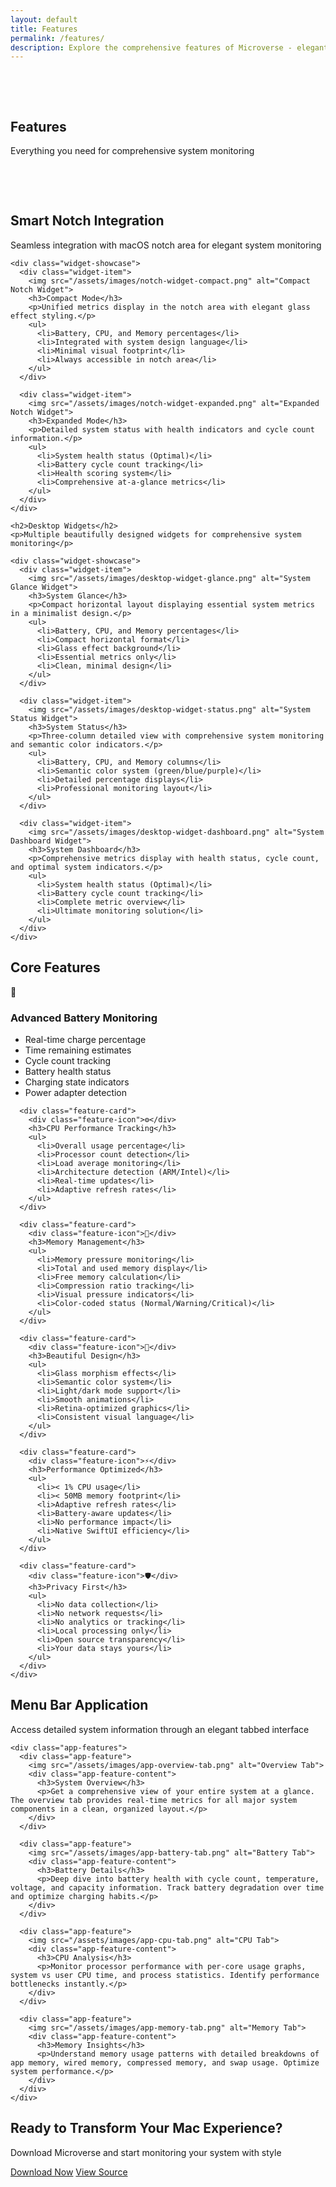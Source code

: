 ```yaml
---
layout: default
title: Features
permalink: /features/
description: Explore the comprehensive features of Microverse - elegant system monitoring for macOS
---
```


<section class="hero" style="padding: 3rem 0;">
  <div class="wrapper">
    <h1>Features</h1>
    <p class="subtitle">Everything you need for comprehensive system monitoring</p>
  </div>
</section>

<section class="features">
  <div class="wrapper">
    <h2>Smart Notch Integration</h2>
    <p>Seamless integration with macOS notch area for elegant system monitoring</p>
    
    <div class="widget-showcase">
      <div class="widget-item">
        <img src="/assets/images/notch-widget-compact.png" alt="Compact Notch Widget">
        <h3>Compact Mode</h3>
        <p>Unified metrics display in the notch area with elegant glass effect styling.</p>
        <ul>
          <li>Battery, CPU, and Memory percentages</li>
          <li>Integrated with system design language</li>
          <li>Minimal visual footprint</li>
          <li>Always accessible in notch area</li>
        </ul>
      </div>

      <div class="widget-item">
        <img src="/assets/images/notch-widget-expanded.png" alt="Expanded Notch Widget">
        <h3>Expanded Mode</h3>
        <p>Detailed system status with health indicators and cycle count information.</p>
        <ul>
          <li>System health status (Optimal)</li>
          <li>Battery cycle count tracking</li>
          <li>Health scoring system</li>
          <li>Comprehensive at-a-glance metrics</li>
        </ul>
      </div>
    </div>

    <h2>Desktop Widgets</h2>
    <p>Multiple beautifully designed widgets for comprehensive system monitoring</p>
    
    <div class="widget-showcase">
      <div class="widget-item">
        <img src="/assets/images/desktop-widget-glance.png" alt="System Glance Widget">
        <h3>System Glance</h3>
        <p>Compact horizontal layout displaying essential system metrics in a minimalist design.</p>
        <ul>
          <li>Battery, CPU, and Memory percentages</li>
          <li>Compact horizontal format</li>
          <li>Glass effect background</li>
          <li>Essential metrics only</li>
          <li>Clean, minimal design</li>
        </ul>
      </div>

      <div class="widget-item">
        <img src="/assets/images/desktop-widget-status.png" alt="System Status Widget">
        <h3>System Status</h3>
        <p>Three-column detailed view with comprehensive system monitoring and semantic color indicators.</p>
        <ul>
          <li>Battery, CPU, and Memory columns</li>
          <li>Semantic color system (green/blue/purple)</li>
          <li>Detailed percentage displays</li>
          <li>Professional monitoring layout</li>
        </ul>
      </div>

      <div class="widget-item">
        <img src="/assets/images/desktop-widget-dashboard.png" alt="System Dashboard Widget">
        <h3>System Dashboard</h3>
        <p>Comprehensive metrics display with health status, cycle count, and optimal system indicators.</p>
        <ul>
          <li>System health status (Optimal)</li>
          <li>Battery cycle count tracking</li>
          <li>Complete metric overview</li>
          <li>Ultimate monitoring solution</li>
        </ul>
      </div>
    </div>
  </div>
</section>

<section class="features" style="background-color: var(--background-alt);">
  <div class="wrapper">
    <h2>Core Features</h2>
    <div class="features-grid">
      <div class="feature-card">
        <div class="feature-icon">🔋</div>
        <h3>Advanced Battery Monitoring</h3>
        <ul>
          <li>Real-time charge percentage</li>
          <li>Time remaining estimates</li>
          <li>Cycle count tracking</li>
          <li>Battery health status</li>
          <li>Charging state indicators</li>
          <li>Power adapter detection</li>
        </ul>
      </div>

      <div class="feature-card">
        <div class="feature-icon">⚙️</div>
        <h3>CPU Performance Tracking</h3>
        <ul>
          <li>Overall usage percentage</li>
          <li>Processor count detection</li>
          <li>Load average monitoring</li>
          <li>Architecture detection (ARM/Intel)</li>
          <li>Real-time updates</li>
          <li>Adaptive refresh rates</li>
        </ul>
      </div>

      <div class="feature-card">
        <div class="feature-icon">🧠</div>
        <h3>Memory Management</h3>
        <ul>
          <li>Memory pressure monitoring</li>
          <li>Total and used memory display</li>
          <li>Free memory calculation</li>
          <li>Compression ratio tracking</li>
          <li>Visual pressure indicators</li>
          <li>Color-coded status (Normal/Warning/Critical)</li>
        </ul>
      </div>

      <div class="feature-card">
        <div class="feature-icon">🎨</div>
        <h3>Beautiful Design</h3>
        <ul>
          <li>Glass morphism effects</li>
          <li>Semantic color system</li>
          <li>Light/dark mode support</li>
          <li>Smooth animations</li>
          <li>Retina-optimized graphics</li>
          <li>Consistent visual language</li>
        </ul>
      </div>

      <div class="feature-card">
        <div class="feature-icon">⚡</div>
        <h3>Performance Optimized</h3>
        <ul>
          <li>< 1% CPU usage</li>
          <li>< 50MB memory footprint</li>
          <li>Adaptive refresh rates</li>
          <li>Battery-aware updates</li>
          <li>No performance impact</li>
          <li>Native SwiftUI efficiency</li>
        </ul>
      </div>

      <div class="feature-card">
        <div class="feature-icon">🛡️</div>
        <h3>Privacy First</h3>
        <ul>
          <li>No data collection</li>
          <li>No network requests</li>
          <li>No analytics or tracking</li>
          <li>Local processing only</li>
          <li>Open source transparency</li>
          <li>Your data stays yours</li>
        </ul>
      </div>
    </div>
  </div>
</section>

<section class="features">
  <div class="wrapper">
    <h2>Menu Bar Application</h2>
    <p>Access detailed system information through an elegant tabbed interface</p>
    
    <div class="app-features">
      <div class="app-feature">
        <img src="/assets/images/app-overview-tab.png" alt="Overview Tab">
        <div class="app-feature-content">
          <h3>System Overview</h3>
          <p>Get a comprehensive view of your entire system at a glance. The overview tab provides real-time metrics for all major system components in a clean, organized layout.</p>
        </div>
      </div>

      <div class="app-feature">
        <img src="/assets/images/app-battery-tab.png" alt="Battery Tab">
        <div class="app-feature-content">
          <h3>Battery Details</h3>
          <p>Deep dive into battery health with cycle count, temperature, voltage, and capacity information. Track battery degradation over time and optimize charging habits.</p>
        </div>
      </div>

      <div class="app-feature">
        <img src="/assets/images/app-cpu-tab.png" alt="CPU Tab">
        <div class="app-feature-content">
          <h3>CPU Analysis</h3>
          <p>Monitor processor performance with per-core usage graphs, system vs user CPU time, and process statistics. Identify performance bottlenecks instantly.</p>
        </div>
      </div>

      <div class="app-feature">
        <img src="/assets/images/app-memory-tab.png" alt="Memory Tab">
        <div class="app-feature-content">
          <h3>Memory Insights</h3>
          <p>Understand memory usage patterns with detailed breakdowns of app memory, wired memory, compressed memory, and swap usage. Optimize system performance.</p>
        </div>
      </div>
    </div>
  </div>
</section>

<section class="hero" style="background: var(--background-color);">
  <div class="wrapper">
    <h2>Ready to Transform Your Mac Experience?</h2>
    <p>Download Microverse and start monitoring your system with style</p>
    <div class="hero-buttons">
      <a href="https://github.com/ashwch/microverse/releases/latest" class="btn btn-primary">Download Now</a>
      <a href="https://github.com/ashwch/microverse" class="btn btn-secondary">View Source</a>
    </div>
  </div>
</section>

<style>
.widget-showcase {
  display: grid;
  gap: 3rem;
  margin-top: 3rem;
}

.widget-item {
  background: var(--background-alt);
  border-radius: 12px;
  padding: 2rem;
  border: 1px solid var(--border-color);
}

.widget-item img {
  width: 100%;
  max-width: 400px;
  margin: 0 auto 1.5rem;
  display: block;
  border-radius: 8px;
  box-shadow: var(--card-shadow);
}

.widget-item h3 {
  margin-bottom: 1rem;
}

.widget-item ul {
  list-style: none;
  padding: 0;
  margin: 1rem 0 0;
}

.widget-item li {
  padding: 0.5rem 0;
  padding-left: 1.5rem;
  position: relative;
}

.widget-item li:before {
  content: "✓";
  position: absolute;
  left: 0;
  color: var(--secondary-color);
  font-weight: bold;
}

.app-features {
  display: grid;
  gap: 3rem;
  margin-top: 3rem;
}

.app-feature {
  display: grid;
  grid-template-columns: 1fr 1fr;
  gap: 2rem;
  align-items: center;
}

.app-feature:nth-child(even) {
  direction: rtl;
}

.app-feature:nth-child(even) .app-feature-content {
  direction: ltr;
}

.app-feature img {
  width: 100%;
  border-radius: 8px;
  box-shadow: var(--card-shadow);
}

.app-feature-content h3 {
  margin-bottom: 1rem;
}

@media (max-width: 768px) {
  .app-feature,
  .app-feature:nth-child(even) {
    grid-template-columns: 1fr;
    direction: ltr;
  }
  
  .app-feature img {
    margin-bottom: 1rem;
  }
}
</style>